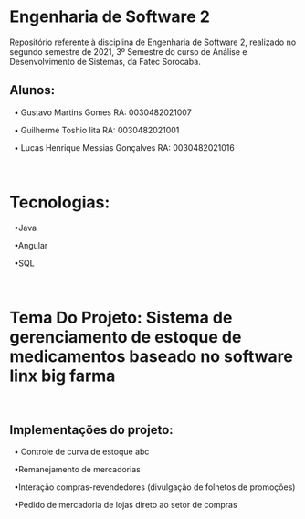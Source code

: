 # Engenharia de Software 2
Repositório referente à disciplina de Engenharia de Software 2, realizado no segundo semestre de 2021, 3º Semestre do curso de Análise e Desenvolvimento de Sistemas, da Fatec Sorocaba.
## Alunos:
&nbsp;
• Gustavo Martins Gomes RA: 0030482021007


&nbsp;
• Guilherme Toshio Iita RA: 0030482021001


&nbsp;
• Lucas Henrique Messias Gonçalves RA: 0030482021016

&nbsp;
# Tecnologias:
&nbsp;
•Java


&nbsp;
•Angular


&nbsp;
•SQL


&nbsp;

# Tema Do Projeto: Sistema de gerenciamento de estoque de medicamentos baseado no software linx big farma
&nbsp;


## Implementações do projeto:
&nbsp;
• Controle de curva de estoque abc



&nbsp;
•Remanejamento de mercadorias


&nbsp;
•Interação compras-revendedores (divulgação de folhetos de promoções)


&nbsp;
•Pedido de mercadoria de lojas direto ao setor de compras
